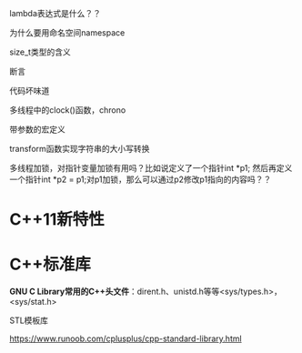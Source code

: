 lambda表达式是什么？？

为什么要用命名空间namespace

size_t类型的含义

断言

代码坏味道

多线程中的clock()函数，chrono

带参数的宏定义

transform函数实现字符串的大小写转换

多线程加锁，对指针变量加锁有用吗？比如说定义了一个指针int *p1; 然后再定义一个指针int *p2 = p1;对p1加锁，那么可以通过p2修改p1指向的内容吗？？

# C++11新特性

# C++标准库

**GNU C Library常用的C++头文件**：dirent.h、unistd.h等等<sys/types.h>，<sys/stat.h> 

STL模板库

https://www.runoob.com/cplusplus/cpp-standard-library.html

